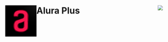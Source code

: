<h1>
  <img align="left" height="100vw" src="https://github.com/AdrianoBispo/alura-plus/blob/master/assets/img/icon-alura.png"/>
   Alura Plus
  <img align="right" src="http://img.shields.io/static/v1?label=STATUS&message=EM%20DESENVOLVIMENTO&color=RED&style=for-the-badge" />
</h1>
